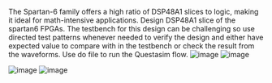 The Spartan-6 family offers a high ratio of DSP48A1 slices to logic, making it ideal for math-intensive applications. Design DSP48A1 slice of the spartan6 FPGAs. 
The testbench for this design can be challenging so use directed test patterns whenever needed to verify the design and either have expected value to compare with in the testbench or check the result from the waveforms.
Use do file to run the Questasim flow.
![image](https://github.com/habibhossam/Design-Spartan6---DSP48A1-using-Vivado/assets/142239528/7187b476-f292-409a-93d2-b56edc83fe60)
![image](https://github.com/habibhossam/Design-Spartan6---DSP48A1-using-Vivado/assets/142239528/7187b476-f292-409a-93d2-b56edc83fe60)

![image](https://github.com/habibhossam/Design-Spartan6---DSP48A1-using-Vivado/assets/142239528/26bca48b-a8e8-4bbc-9ec1-d0c09a617db6)
![image](https://github.com/habibhossam/Design-Spartan6---DSP48A1-using-Vivado/assets/142239528/26bca48b-a8e8-4bbc-9ec1-d0c09a617db6)
